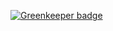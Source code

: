 
[![Greenkeeper badge](https://badges.greenkeeper.io/ufrj-lab/design-system.svg)](https://greenkeeper.io/)
